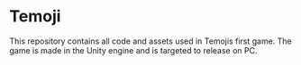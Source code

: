 # Temoji
This repository contains all code and assets used in Temojis first game. The game is made in the Unity engine and is targeted to release on PC.
